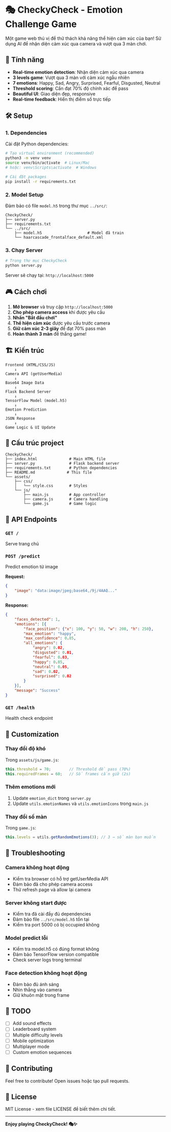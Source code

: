 # 🎭 CheckyCheck - Emotion Challenge Game

Một game web thú vị để thử thách khả năng thể hiện cảm xúc của bạn! Sử dụng AI để nhận diện cảm xúc qua camera và vượt qua 3 màn chơi.

## 🎯 Tính năng

- **Real-time emotion detection**: Nhận diện cảm xúc qua camera
- **3 levels game**: Vượt qua 3 màn với cảm xúc ngẫu nhiên
- **7 emotions**: Happy, Sad, Angry, Surprised, Fearful, Disgusted, Neutral
- **Threshold scoring**: Cần đạt 70% độ chính xác để pass
- **Beautiful UI**: Giao diện đẹp, responsive
- **Real-time feedback**: Hiển thị điểm số trực tiếp

## 🛠️ Setup

### 1. Dependencies

Cài đặt Python dependencies:

```bash
# Tạo virtual environment (recommended)
python3 -m venv venv
source venv/bin/activate  # Linux/Mac
# hoặc: venv\Scripts\activate  # Windows

# Cài đặt packages
pip install -r requirements.txt
```

### 2. Model Setup

Đảm bảo có file `model.h5` trong thư mục `../src/`:

```
CheckyCheck/
├── server.py
├── requirements.txt
└── ../src/
    ├── model.h5                    # Model đã train
    └── haarcascade_frontalface_default.xml
```

### 3. Chạy Server

```bash
# Trong thư mục CheckyCheck
python server.py
```

Server sẽ chạy tại: `http://localhost:5000`

## 🎮 Cách chơi

1. **Mở browser** và truy cập `http://localhost:5000`
2. **Cho phép camera access** khi được yêu cầu
3. **Nhấn "Bắt đầu chơi"**
4. **Thể hiện cảm xúc** được yêu cầu trước camera
5. **Giữ cảm xúc 2-3 giây** để đạt 70% pass màn
6. **Hoàn thành 3 màn** để thắng game!

## 🏗️ Kiến trúc

```
Frontend (HTML/CSS/JS)
    ↓
Camera API (getUserMedia)
    ↓
Base64 Image Data
    ↓
Flask Backend Server
    ↓
TensorFlow Model (model.h5)
    ↓
Emotion Prediction
    ↓
JSON Response
    ↓
Game Logic & UI Update
```

## 📁 Cấu trúc project

```
CheckyCheck/
├── index.html              # Main HTML file
├── server.py               # Flask backend server
├── requirements.txt        # Python dependencies
├── README.md              # This file
└── assets/
    ├── css/
    │   └── style.css       # Styles
    └── js/
        ├── main.js         # App controller
        ├── camera.js       # Camera handling
        └── game.js         # Game logic
```

## 🔧 API Endpoints

### `GET /`
Serve trang chủ

### `POST /predict`
Predict emotion từ image

**Request:**
```json
{
    "image": "data:image/jpeg;base64,/9j/4AAQ..."
}
```

**Response:**
```json
{
    "faces_detected": 1,
    "emotions": [{
        "face_position": {"x": 100, "y": 50, "w": 200, "h": 250},
        "max_emotion": "happy",
        "max_confidence": 0.85,
        "all_emotions": {
            "angry": 0.02,
            "disgusted": 0.01,
            "fearful": 0.03,
            "happy": 0.85,
            "neutral": 0.05,
            "sad": 0.02,
            "surprised": 0.02
        }
    }],
    "message": "Success"
}
```

### `GET /health`
Health check endpoint

## 🎨 Customization

### Thay đổi độ khó
Trong `assets/js/game.js`:

```javascript
this.threshold = 70;        // Threshold để pass (70%)
this.requiredFrames = 60;   // Số frames cần giữ (2s)
```

### Thêm emotions mới
1. Update `emotion_dict` trong `server.py`
2. Update `utils.emotionNames` và `utils.emotionIcons` trong `main.js`

### Thay đổi số màn
Trong `game.js`:

```javascript
this.levels = utils.getRandomEmotions(3); // 3 → số màn bạn muốn
```

## 🐛 Troubleshooting

### Camera không hoạt động
- Kiểm tra browser có hỗ trợ getUserMedia API
- Đảm bảo đã cho phép camera access
- Thử refresh page và allow lại camera

### Server không start được
- Kiểm tra đã cài đầy đủ dependencies
- Đảm bảo file `../src/model.h5` tồn tại
- Kiểm tra port 5000 có bị occupied không

### Model predict lỗi
- Kiểm tra model.h5 có đúng format không
- Đảm bảo TensorFlow version compatible
- Check server logs trong terminal

### Face detection không hoạt động
- Đảm bảo đủ ánh sáng
- Nhìn thẳng vào camera
- Giữ khuôn mặt trong frame

## 📝 TODO

- [ ] Add sound effects
- [ ] Leaderboard system
- [ ] Multiple difficulty levels
- [ ] Mobile optimization
- [ ] Multiplayer mode
- [ ] Custom emotion sequences

## 🤝 Contributing

Feel free to contribute! Open issues hoặc tạo pull requests.

## 📄 License

MIT License - xem file LICENSE để biết thêm chi tiết.

---

**Enjoy playing CheckyCheck! 🎭✨**

